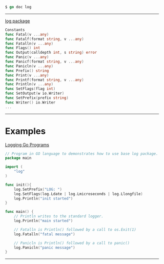 
```go
$ go doc log
```

***

[log package](https://pkg.go.dev/log#pkg-index)

```go
Constants
func Fatal(v ...any)
func Fatalf(format string, v ...any)
func Fatalln(v ...any)
func Flags() int
func Output(calldepth int, s string) error
func Panic(v ...any)
func Panicf(format string, v ...any)
func Panicln(v ...any)
func Prefix() string
func Print(v ...any)
func Printf(format string, v ...any)
func Println(v ...any)
func SetFlags(flag int)
func SetOutput(w io.Writer)
func SetPrefix(prefix string)
func Writer() io.Writer
...
```

***

# Examples
[Logging Go Programs](https://www.golangprograms.com/go-language/logging-go-programs.html)

```go
// Program in GO language to demonstrates how to use base log package.
package main

import (
	"log"		
)

func init(){
	log.SetPrefix("LOG: ")
	log.SetFlags(log.Ldate | log.Lmicroseconds | log.Llongfile)
	log.Println("init started")
}

func main() {
  	// Println writes to the standard logger.
	log.Println("main started")

  	// Fatalln is Println() followed by a call to os.Exit(1)
	log.Fatalln("fatal message")

  	// Panicln is Println() followed by a call to panic()
	log.Panicln("panic message")
}
```
***
